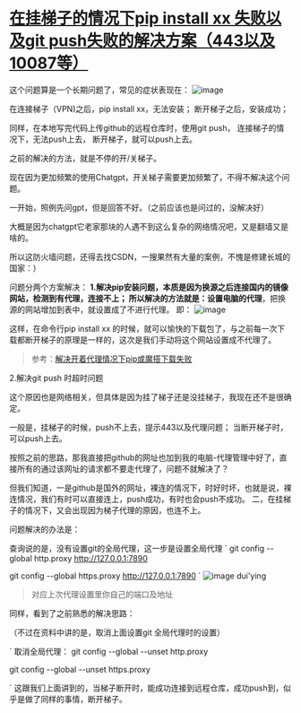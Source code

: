 # [在挂梯子的情况下pip install xx 失败以及git push失败的解决方案（443以及10087等）](https://github.com/QiYongchuan/MyGitBlog/issues/67)

这个问题算是一个长期问题了，常见的症状表现在：
![image](https://github.com/QiYongchuan/MyGitBlog/assets/105039020/18ed6ca2-01b1-47ff-8b2c-c9189fc4a634)

在连接梯子（VPN)之后，pip install xx，无法安装；
断开梯子之后，安装成功；

同样，在本地写完代码上传github的远程仓库时，使用git push，
连接梯子的情况下，无法push上去，
断开梯子，就可以push上去。


之前的解决的方法，就是不停的开/关梯子。

现在因为更加频繁的使用Chatgpt，开关梯子需要更加频繁了，不得不解决这个问题。

一开始，照例先问gpt，但是回答不好。（之前应该也是问过的，没解决好）

大概是因为chatgpt它老家那块的人遇不到这么复杂的网络情况吧，又是翻墙又是啥的。

所以这防火墙问题，还得去找CSDN，一搜果然有大量的案例，不愧是修建长城的国家：）

问题分两个方案解决：
**1.解决pip安装问题，**本质是因为换源之后连接国内的镜像网站，检测到有代理，连接不上；
所以解决的方法就是：设置电脑的**代理**，把换源的网站增加到表中，就设置成了不进行代理。
即：
![image](https://github.com/QiYongchuan/MyGitBlog/assets/105039020/6a691feb-a215-4cea-8f78-0f2c6b7790df)

这样，在命令行pip install xx  的时候，就可以愉快的下载包了，与之前每一次下载都断开梯子的原理是一样的，这次是我们手动将这个网站设置成不代理了。

> 参考：[解决开着代理情况下pip或魔搭下载失败](https://blog.csdn.net/qq_51116518/article/details/134536785)


2.解决git push 时超时问题

这个原因也是网络相关，但具体是因为挂了梯子还是没挂梯子，我现在还不是很确定。

一般是，挂梯子的时候，push不上去，提示443以及代理问题；
当断开梯子时，可以push上去。

按照之前的思路，那我直接把github的网址也加到我的电脑-代理管理中好了，直接所有的通过该网址的请求都不要走代理了，问题不就解决了？


但我们知道，一是github是国外的网址，裸连的情况下，时好时坏，也就是说，裸连情况，我们有时可以直接连上，push成功，有时也会push不成功。
二，在挂梯子的情况下，又会出现因为梯子代理的原因，也连不上。

问题解决的办法是：

查询说的是，没有设置git的全局代理，这一步是设置全局代理
`
git config --global http.proxy http://127.0.0.1:7890

git config --global https.proxy http://127.0.0.1:7890
`
![image](https://github.com/QiYongchuan/MyGitBlog/assets/105039020/af49f9fa-e2b9-4b8b-be07-38eb261672d8)
dui'ying
> 对应上次代理设置里你自己的端口及地址

同样，看到了之前熟悉的解决思路：

（不过在资料中讲的是，取消上面设置git 全局代理时的设置）

`
取消全局代理：
git config --global --unset http.proxy
 
git config --global --unset https.proxy

`
这跟我们上面讲到的，当梯子断开时，能成功连接到远程仓库，成功push到，似乎是做了同样的事情，断开梯子。



